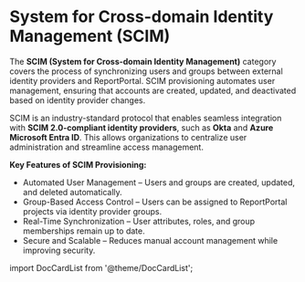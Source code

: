 # System for Cross-domain Identity Management (SCIM)

The **SCIM (System for Cross-domain Identity Management)** category covers the process of synchronizing users and groups between external identity providers and ReportPortal. SCIM provisioning automates user management, ensuring that accounts are created, updated, and deactivated based on identity provider changes.

SCIM is an industry-standard protocol that enables seamless integration with **SCIM 2.0-compliant identity providers**, such as **Okta** and **Azure Microsoft Entra ID**. This allows organizations to centralize user administration and streamline access management.

**Key Features of SCIM Provisioning:**

* Automated User Management – Users and groups are created, updated, and deleted automatically.
* Group-Based Access Control – Users can be assigned to ReportPortal projects via identity provider groups.
* Real-Time Synchronization – User attributes, roles, and group memberships remain up to date.
* Secure and Scalable – Reduces manual account management while improving security.

import DocCardList from '@theme/DocCardList';

<DocCardList />
